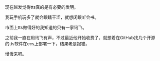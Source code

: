 现在越发觉得tts真的是有必要的发明。

我玩手机玩多了就会眼睛干涩，就想闭眼听会书。

市面上tts做得好的我知道的只有一家讯飞。

之前我一直在用讯飞有声，不过最近他开始收费了，就想着在GitHub找几个开源的tts软件在ecs上部署一下，结果老是报错。

慢慢来吧。